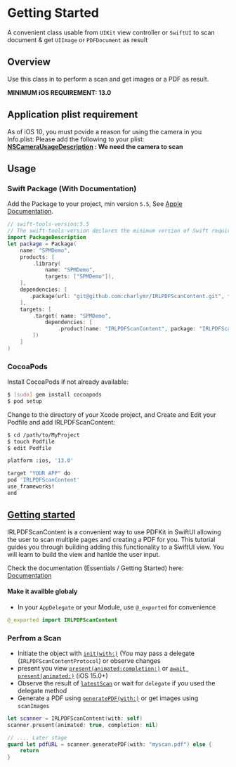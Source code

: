 # Getting Started

A convenient class usable from `UIKit` view controller or `SwiftUI` to scan document & get `UIImage` or `PDFDocument` as result

## Overview

Use this class in to perform a scan and get images or a PDF as result.

**MINIMUM iOS REQUIREMENT: 13.0**

## Application plist requirement

As of iOS 10, you must povide a reason for using the camera in you Info.plist:
Please add the following to your plist:
**[NSCameraUsageDescription](https://developer.apple.com/documentation/bundleresources/information_property_list/nscamerausagedescription) : We need the camera to scan**

## Usage

### Swift Package (With Documentation)
Add the Package to your project, min version `5.5`, See [Apple Documentation](https://developer.apple.com/documentation/swift_packages/adding_package_dependencies_to_your_app).

```swift
// swift-tools-version:5.5
// The swift-tools-version declares the minimum version of Swift required to build this package.
import PackageDescription
let package = Package(
    name: "SPMDemo",
    products: [
        .library(
            name: "SPMDemo",
            targets: ["SPMDemo"]),
    ],
    dependencies: [
       .package(url: "git@github.com:charlymr/IRLPDFScanContent.git", from: "1.0.0"),
    ],
    targets: [
        .target( name: "SPMDemo",
            dependencies: [
                .product(name: "IRLPDFScanContent", package: "IRLPDFScanContent"),
        ])
    ]
)
```

###  CocoaPods

Install CocoaPods if not already available:

``` bash
$ [sudo] gem install cocoapods
$ pod setup
```

Change to the directory of your Xcode project, and Create and Edit your Podfile and add IRLPDFScanContent:

``` bash
$ cd /path/to/MyProject
$ touch Podfile
$ edit Podfile

platform :ios, '13.0'

target "YOUR APP" do
pod 'IRLPDFScanContent'
use_frameworks!
end
```

## [Getting started](https://irlpdfscancontent.irlmobile.com) 

IRLPDFScanContent is a convenient way to use PDFKit in SwiftUI allowing the user to scan multiple pages and creating a PDF for you.
This tutorial guides you through building adding this functionality to a SwiftUI view. You will learn to build the view and hanlde the user input.

Check the documentation (Essentials / Getting Started) here: [Documentation](https://irlpdfscancontent.irlmobile.com/tutorials/tutorial-table-of-contents)

#### Make it availble globaly

- In your `AppDelegate` or your Module, use `@_exported` for convenience
```swift
@_exported import IRLPDFScanContent
```

### Perfrom a Scan

- Initiate the object with [`init(with:)`](https://irlpdfscancontent.irlmobile.com) (You may pass a delegate (`IRLPDFScanContentProtocol`) or observe changes
- present you view [`present(animated:completion:)`](https://irlpdfscancontent.irlmobile.com) or [`await present(animated:)`](https://irlpdfscancontent.irlmobile.com) (iOS 15.0+)
- Observe the result of [`latestScan`](https://irlpdfscancontent.irlmobile.com) or wait for `delegate` if you used the delegate method
- Generate a PDF using [`generatePDF(with:)`](https://irlpdfscancontent.irlmobile.com) or get images using `scanImages`

``` swift
let scanner = IRLPDFScanContent(with: self)
scanner.present(animated: true, completion: nil)

// .... Later stage
guard let pdfURL = scanner.generatePDF(with: "myscan.pdf") else {
    return
}
```

